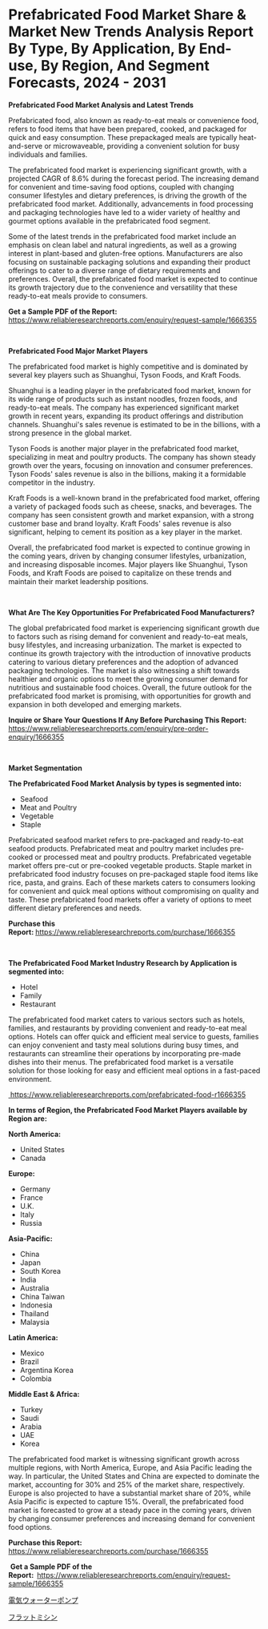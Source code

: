 <p><h1>Prefabricated Food Market Share & Market New Trends Analysis Report By Type, By Application, By End-use, By Region, And Segment Forecasts, 2024 - 2031</h1></p><p><strong>Prefabricated Food Market Analysis and Latest Trends</strong></p>
<p><p>Prefabricated food, also known as ready-to-eat meals or convenience food, refers to food items that have been prepared, cooked, and packaged for quick and easy consumption. These prepackaged meals are typically heat-and-serve or microwaveable, providing a convenient solution for busy individuals and families.</p><p>The prefabricated food market is experiencing significant growth, with a projected CAGR of 8.6% during the forecast period. The increasing demand for convenient and time-saving food options, coupled with changing consumer lifestyles and dietary preferences, is driving the growth of the prefabricated food market. Additionally, advancements in food processing and packaging technologies have led to a wider variety of healthy and gourmet options available in the prefabricated food segment.</p><p>Some of the latest trends in the prefabricated food market include an emphasis on clean label and natural ingredients, as well as a growing interest in plant-based and gluten-free options. Manufacturers are also focusing on sustainable packaging solutions and expanding their product offerings to cater to a diverse range of dietary requirements and preferences. Overall, the prefabricated food market is expected to continue its growth trajectory due to the convenience and versatility that these ready-to-eat meals provide to consumers.</p></p>
<p><strong>Get a Sample PDF of the Report:&nbsp;</strong> <a href="https://www.reliableresearchreports.com/enquiry/request-sample/1666355">https://www.reliableresearchreports.com/enquiry/request-sample/1666355</a></p>
<p>&nbsp;</p>
<p><strong>Prefabricated Food Major Market Players</strong></p>
<p><p>The prefabricated food market is highly competitive and is dominated by several key players such as Shuanghui, Tyson Foods, and Kraft Foods. </p><p>Shuanghui is a leading player in the prefabricated food market, known for its wide range of products such as instant noodles, frozen foods, and ready-to-eat meals. The company has experienced significant market growth in recent years, expanding its product offerings and distribution channels. Shuanghui's sales revenue is estimated to be in the billions, with a strong presence in the global market.</p><p>Tyson Foods is another major player in the prefabricated food market, specializing in meat and poultry products. The company has shown steady growth over the years, focusing on innovation and consumer preferences. Tyson Foods' sales revenue is also in the billions, making it a formidable competitor in the industry.</p><p>Kraft Foods is a well-known brand in the prefabricated food market, offering a variety of packaged foods such as cheese, snacks, and beverages. The company has seen consistent growth and market expansion, with a strong customer base and brand loyalty. Kraft Foods' sales revenue is also significant, helping to cement its position as a key player in the market.</p><p>Overall, the prefabricated food market is expected to continue growing in the coming years, driven by changing consumer lifestyles, urbanization, and increasing disposable incomes. Major players like Shuanghui, Tyson Foods, and Kraft Foods are poised to capitalize on these trends and maintain their market leadership positions.</p></p>
<p>&nbsp;</p>
<p><strong>What Are The Key Opportunities For Prefabricated Food Manufacturers?</strong></p>
<p><p>The global prefabricated food market is experiencing significant growth due to factors such as rising demand for convenient and ready-to-eat meals, busy lifestyles, and increasing urbanization. The market is expected to continue its growth trajectory with the introduction of innovative products catering to various dietary preferences and the adoption of advanced packaging technologies. The market is also witnessing a shift towards healthier and organic options to meet the growing consumer demand for nutritious and sustainable food choices. Overall, the future outlook for the prefabricated food market is promising, with opportunities for growth and expansion in both developed and emerging markets.</p></p>
<p><strong>Inquire or Share Your Questions If Any Before Purchasing This Report:</strong> <a href="https://www.reliableresearchreports.com/enquiry/pre-order-enquiry/1666355">https://www.reliableresearchreports.com/enquiry/pre-order-enquiry/1666355</a></p>
<p>&nbsp;</p>
<p><strong>Market Segmentation</strong></p>
<p><strong>The Prefabricated Food Market Analysis by types is segmented into:</strong></p>
<p><ul><li>Seafood</li><li>Meat and Poultry</li><li>Vegetable</li><li>Staple</li></ul></p>
<p><p>Prefabricated seafood market refers to pre-packaged and ready-to-eat seafood products. Prefabricated meat and poultry market includes pre-cooked or processed meat and poultry products. Prefabricated vegetable market offers pre-cut or pre-cooked vegetable products. Staple market in prefabricated food industry focuses on pre-packaged staple food items like rice, pasta, and grains. Each of these markets caters to consumers looking for convenient and quick meal options without compromising on quality and taste. These prefabricated food markets offer a variety of options to meet different dietary preferences and needs.</p></p>
<p><strong>Purchase this Report:&nbsp;</strong><a href="https://www.reliableresearchreports.com/purchase/1666355">https://www.reliableresearchreports.com/purchase/1666355</a></p>
<p>&nbsp;</p>
<p><strong>The Prefabricated Food Market Industry Research by Application is segmented into:</strong></p>
<p><ul><li>Hotel</li><li>Family</li><li>Restaurant</li></ul></p>
<p><p>The prefabricated food market caters to various sectors such as hotels, families, and restaurants by providing convenient and ready-to-eat meal options. Hotels can offer quick and efficient meal service to guests, families can enjoy convenient and tasty meal solutions during busy times, and restaurants can streamline their operations by incorporating pre-made dishes into their menus. The prefabricated food market is a versatile solution for those looking for easy and efficient meal options in a fast-paced environment.</p></p>
<p><a href="https://www.reliableresearchreports.com/prefabricated-food-r1666355">&nbsp;https://www.reliableresearchreports.com/prefabricated-food-r1666355</a></p>
<p><strong>In terms of Region, the Prefabricated Food Market Players available by Region are:</strong></p>
<p>
    <p> <strong> North America: </strong>
        <ul>
            <li>United States</li>
            <li>Canada</li>
        </ul>
        </p> 
    <p> <strong> Europe: </strong>
        <ul>
            <li>Germany</li>
            <li>France</li>
            <li>U.K.</li>
            <li>Italy</li>
            <li>Russia</li>
        </ul>
        </p> 
    <p> <strong> Asia-Pacific: </strong>
        <ul>
            <li>China</li>
            <li>Japan</li>
            <li>South Korea</li>
            <li>India</li>
            <li>Australia</li>
            <li>China Taiwan</li>
            <li>Indonesia</li>
            <li>Thailand</li>
            <li>Malaysia</li>
        </ul>
        </p> 
    <p> <strong> Latin America: </strong>
        <ul>
            <li>Mexico</li>
            <li>Brazil</li>
            <li>Argentina Korea</li>
            <li>Colombia</li>
        </ul>
        </p> 
    <p> <strong> Middle East & Africa: </strong>
        <ul>
            <li>Turkey</li>
            <li>Saudi</li>
            <li>Arabia</li>
            <li>UAE</li>
            <li>Korea</li>
        </ul>
    </p>
    </p>
<p><p>The prefabricated food market is witnessing significant growth across multiple regions, with North America, Europe, and Asia Pacific leading the way. In particular, the United States and China are expected to dominate the market, accounting for 30% and 25% of the market share, respectively. Europe is also projected to have a substantial market share of 20%, while Asia Pacific is expected to capture 15%. Overall, the prefabricated food market is forecasted to grow at a steady pace in the coming years, driven by changing consumer preferences and increasing demand for convenient food options.</p></p>
<p><strong>Purchase this Report: </strong><a href="https://www.reliableresearchreports.com/purchase/1666355">https://www.reliableresearchreports.com/purchase/1666355</a></p>
<p>&nbsp;<strong>Get a Sample PDF of the Report:&nbsp;&nbsp;</strong><a href="https://www.reliableresearchreports.com/enquiry/request-sample/1666355">https://www.reliableresearchreports.com/enquiry/request-sample/1666355</a></p>
<p><strong></strong></p>
<p><p><a href="https://github.com/RodHoppe07/Market-Research-Report-List-1/blob/main/797067219225.md">電気ウォーターポンプ</a></p><p><a href="https://github.com/laurenreichert/Market-Research-Report-List-1/blob/main/106070319224.md">フラットミシン</a></p></p>